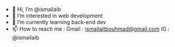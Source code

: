 - 👋 Hi, I’m @ismailaib
- 👀 I’m interested in web development 
- 🌱 I’m currently learning back-end dev
- 📫 How to reach me :
Gmail : ismailaitbouhmad@gmail.com 
IG : @ismailaib

<!---
ismailaib/ismailaib is a ✨ special ✨ repository because its `README.md` (this file) appears on your GitHub profile.
You can click the Preview link to take a look at your changes.
--->
